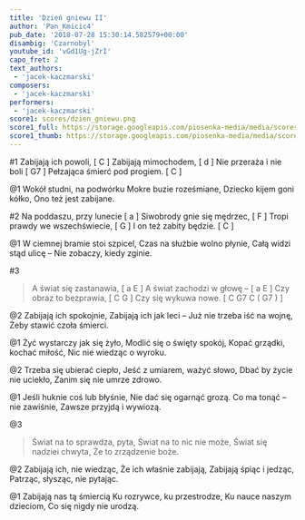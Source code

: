 ```yaml
---
title: 'Dzień gniewu II'
author: 'Pan_Kmicic4'
pub_date: '2018-07-28 15:30:14.582579+00:00'
disambig: 'Czarnobyl'
youtube_id: 'vGd1Ug-jZrI'
capo_fret: 2
text_authors:
 - 'jacek-kaczmarski'
composers:
 - 'jacek-kaczmarski'
performers:
 - 'jacek-kaczmarski'
score1: scores/dzien_gniewu.png
score1_full: https://storage.googleapis.com/piosenka-media/media/scores/dzien_gniewu.png
score1_thumb: https://storage.googleapis.com/piosenka-media/media/scores/dzien_gniewu.png.180x0_q85_upscale.png
---
```


#1
Zabijają ich powoli, [ C ]
Zabijają mimochodem, [ d ]
Nie przeraża i nie boli [ G7 ]
Pełzająca śmierć pod progiem. [ C ]

@1
Wokół studni, na podwórku
Mokre buzie roześmiane,
Dziecko kijem goni kółko,
Ono też jest zabijane.

#2
Na poddaszu, przy lunecie [ a ]
Siwobrody gnie się mędrzec, [ F ]
Tropi prawdy we wszechświecie, [ G ]
I on też zabity będzie. [ C ]

@1
W ciemnej bramie stoi szpicel,
Czas na służbie wolno płynie,
Całą widzi stąd ulicę –
Nie zobaczy, kiedy zginie.

#3
>A świat się zastanawia, [ a E ]
>A świat zachodzi w głowę – [ a E ]
>Czy obraz to bezprawia, [ C G ]
>Czy się wykuwa nowe. [ C G7 C ( G7 ) ]

@2
Zabijają ich spokojnie,
Zabijają ich jak leci –
Już nie trzeba iść na wojnę,
Żeby stawić czoła śmierci.

@1
Żyć wystarczy jak się żyło,
Modlić się o święty spokój,
Kopać grządki, kochać miłość,
Nic nie wiedząc o wyroku.

@2
Trzeba się ubierać ciepło,
Jeść z umiarem, ważyć słowo,
Dbać by życie nie uciekło,
Zanim się nie umrze zdrowo.

@1
Jeśli huknie coś lub błyśnie,
Nie dać się ogarnąć grozą.
Co ma tonąć – nie zawiśnie,
Zawsze przyjdą i wywiozą.

@3
>Świat na to sprawdza, pyta,
>Świat na to nic nie może,
>Świat się nadziei chwyta,
>Że to zrządzenie boże.

@2
Zabijają ich, nie wiedząc,
Że ich właśnie zabijają,
Zabijają śpiąc i jedząc,
Patrząc, słysząc, nie pytając.

@1
Zabijają nas tą śmiercią
Ku rozrywce, ku przestrodze,
Ku nauce naszym dzieciom,
Co się nigdy nie urodzą.